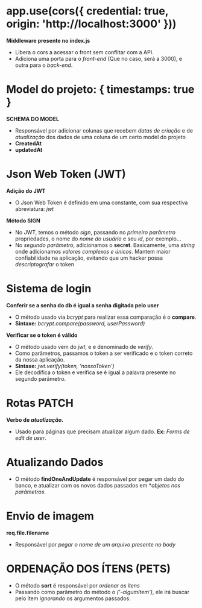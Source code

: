 # app.use(cors({ credential: true, origin: 'http://localhost:3000' }))
  
  **Middleware presente no index.js**

  - Libera o cors a acessar o front sem conflitar com a API.
  - Adiciona uma porta para o *front-end* (Que no caso, será a 3000), e outra para o *back-end*.

# Model do projeto: { timestamps: true }

  **SCHEMA DO MODEL**

  - Responsável por adicionar colunas que recebem *datas de criação* e de *atualização* dos dados de uma coluna de um certo model do projeto
  - **CreatedAt**
  - **updatedAt**

# Json Web Token (JWT)

  **Adição do JWT**

  - O Json Web Token é definido em uma constante, com sua respectiva abreviatura: *jwt*

  **Método SIGN**

  - No JWT, temos o método *sign*, passando no *primeiro parâmetro* propriedades, o nome do *nome do usuário* e seu *id*, por exemplo...
  - No *segundo parâmetro*, adicionamos o **secret**. Basicamente, uma *string* onde adicionamos *valores complexos e únicos*. Mantem maior confiabilidade na aplicação, evitando que um hacker possa *descriptografar* o token

# Sistema de login 

  **Conferir se a senha do db é igual a senha digitada pelo user**

  - O método usado via *bcrypt* para realizar essa comparação é o **compare**.
  - **Sintaxe:** *bcrypt.compare(password, userPassword)*
  
  **Verificar se o token é válido**

  - O método usado vem do *jwt*, e e denominado de *verify*.
  - Como parâmetros, passamos o token a ser verificado e o token correto da nossa aplicação.
  - **Sintaxe:** *jwt.verify(token, 'nossoToken')*
  - Ele decodifica o token e verifica se é igual a palavra presente no segundo parâmetro.

# Rotas PATCH

  **Verbo de *atualização*.**

  - Usado para páginas que precisam atualizar algum dado. **Ex:** *Forms de edit de user*.

# Atualizando Dados

  - O método **findOneAndUpdate** é responsável por pegar um dado do banco, e atualizar com os novos dados passados em **objetos nos parâmetros*.

# Envio de imagem

  **req.file.filename** 
  - Responsável por *pegar o nome de um arquivo presente no body* 

# ORDENAÇÃO DOS ÍTENS (PETS)

  - O método **sort** é responsável por *ordenar os ítens*
  - Passando como parâmetro do método o *('-algumItem')*, ele irá buscar pelo ítem *ignorando* os argumentos passados.

  
